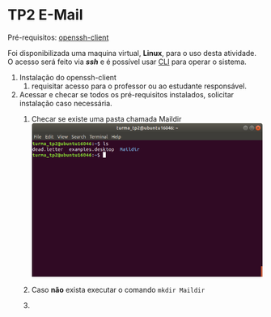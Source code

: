 # TP2 E-Mail

Pré-requisitos: [openssh-client](https://www.ssh.com/ssh/command/)

Foi disponibilizada uma maquina virtual, **Linux**, para o uso desta atividade.
O acesso será feito via ***ssh*** e é possível usar [CLI](https://www.suse.com/c/working-command-line-basic-linux-commands/)
para operar o sistema.

1. Instalação do openssh-client 
    1. requisitar acesso para o professor ou ao estudante responsável.
1. Acessar e checar se todos os pré-requisitos instalados, solicitar instalação caso necessária.
    1. Checar se existe uma pasta chamada Maildir
    ![Comando LS](/images/ls.png)
    1. Caso **não** exista executar o comando `mkdir Maildir`
    
    1. 
